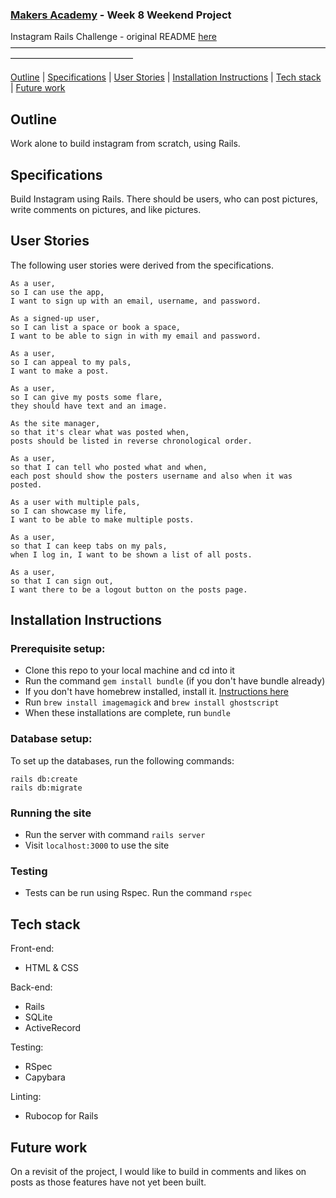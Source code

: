### [Makers Academy](http://www.makersacademy.com) - Week 8 Weekend Project

Instagram Rails Challenge - original README [here](https://github.com/makersacademy/instagram-challenge/blob/master/README.md)
––––––––––––––––––––––––––––––––––––––––––––––––––––––––––––––––––––––––––––––––––––––––––––––––––––

[Outline](#Outline) | [Specifications](#Specifications) | [User Stories](#User_Stories) | [Installation Instructions](#Installation_Instructions) | [Tech stack](#Tech_stack) | [Future work](#Future_work)

## <a name="Outline">Outline</a>

Work alone to build instagram from scratch, using Rails. 

## <a name="Specifications">Specifications</a>

Build Instagram using Rails. There should be users, who can post pictures, write comments on pictures, and like pictures.

## <a name="User_Stories">User Stories</a>

The following user stories were derived from the specifications. 

```
As a user,
so I can use the app,
I want to sign up with an email, username, and password.

As a signed-up user, 
so I can list a space or book a space,
I want to be able to sign in with my email and password.

As a user,
so I can appeal to my pals,
I want to make a post.

As a user, 
so I can give my posts some flare,
they should have text and an image.

As the site manager,
so that it's clear what was posted when,
posts should be listed in reverse chronological order.

As a user,
so that I can tell who posted what and when, 
each post should show the posters username and also when it was posted.

As a user with multiple pals,
so I can showcase my life,
I want to be able to make multiple posts.

As a user, 
so that I can keep tabs on my pals, 
when I log in, I want to be shown a list of all posts.

As a user,
so that I can sign out, 
I want there to be a logout button on the posts page.

```

## <a name="Installation_Instructions">Installation Instructions</a>

### Prerequisite setup:
- Clone this repo to your local machine and cd into it
- Run the command `gem install bundle` (if you don't have bundle already)
- If you don't have homebrew installed, install it. [Instructions here](https://github.com/Homebrew/install)
- Run `brew install imagemagick` and `brew install ghostscript`
- When these installations are complete, run `bundle`

### Database setup:

To set up the databases, run the following commands:

```
rails db:create
rails db:migrate
```

### Running the site
- Run the server with command `rails server`
- Visit `localhost:3000` to use the site

### Testing
- Tests can be run using Rspec. Run the command `rspec`

## <a name="Tech_stack">Tech stack</a>

Front-end:
- HTML & CSS

Back-end:
- Rails
- SQLite
- ActiveRecord

Testing:
- RSpec
- Capybara

Linting:
- Rubocop for Rails

## <a name="Future_work">Future work</a>

On a revisit of the project, I would like to build in comments and likes on posts as those features have not yet been built.